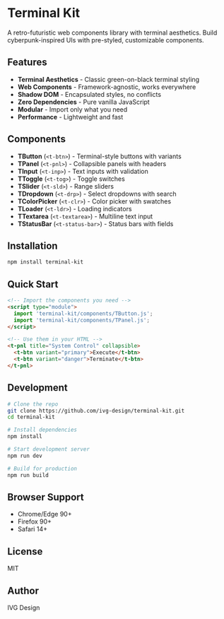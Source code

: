 # Terminal Kit

A retro-futuristic web components library with terminal aesthetics. Build cyberpunk-inspired UIs with pre-styled, customizable components.

## Features

- **Terminal Aesthetics** - Classic green-on-black terminal styling
- **Web Components** - Framework-agnostic, works everywhere
- **Shadow DOM** - Encapsulated styles, no conflicts
- **Zero Dependencies** - Pure vanilla JavaScript
- **Modular** - Import only what you need
- **Performance** - Lightweight and fast

## Components

- **TButton** (`<t-btn>`) - Terminal-style buttons with variants
- **TPanel** (`<t-pnl>`) - Collapsible panels with headers
- **TInput** (`<t-inp>`) - Text inputs with validation
- **TToggle** (`<t-tog>`) - Toggle switches
- **TSlider** (`<t-sld>`) - Range sliders
- **TDropdown** (`<t-drp>`) - Select dropdowns with search
- **TColorPicker** (`<t-clr>`) - Color picker with swatches
- **TLoader** (`<t-ldr>`) - Loading indicators
- **TTextarea** (`<t-textarea>`) - Multiline text input
- **TStatusBar** (`<t-status-bar>`) - Status bars with fields

## Installation

```bash
npm install terminal-kit
```

## Quick Start

```html
<!-- Import the components you need -->
<script type="module">
  import 'terminal-kit/components/TButton.js';
  import 'terminal-kit/components/TPanel.js';
</script>

<!-- Use them in your HTML -->
<t-pnl title="System Control" collapsible>
  <t-btn variant="primary">Execute</t-btn>
  <t-btn variant="danger">Terminate</t-btn>
</t-pnl>
```

## Development

```bash
# Clone the repo
git clone https://github.com/ivg-design/terminal-kit.git
cd terminal-kit

# Install dependencies
npm install

# Start development server
npm run dev

# Build for production
npm run build
```

## Browser Support

- Chrome/Edge 90+
- Firefox 90+
- Safari 14+

## License

MIT

## Author

IVG Design
